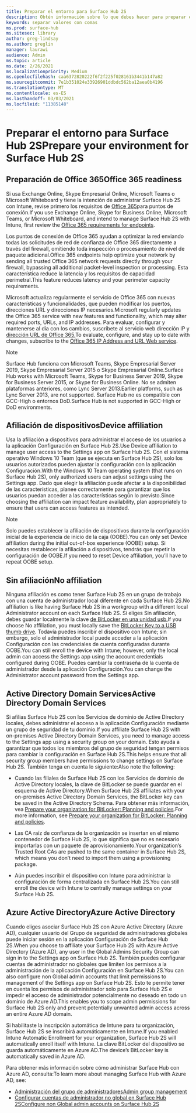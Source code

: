 ```yaml
---
title: Preparar el entorno para Surface Hub 2S
description: Obtén información sobre lo que debes hacer para preparar el entorno para Surface Hub 2S.
keywords: separar valores con comas
ms.prod: surface-hub
ms.sitesec: library
author: greg-lindsay
ms.author: greglin
manager: laurawi
audience: Admin
ms.topic: article
ms.date: 2/26/2021
ms.localizationpriority: Medium
ms.openlocfilehash: caa6372820222f6f2f225f028161b3441b147a82
ms.sourcegitcommit: 7e1b351024e33926901ddbdc562ba12aea0b4196
ms.translationtype: MT
ms.contentlocale: es-ES
ms.lasthandoff: 03/03/2021
ms.locfileid: "11385148"
---
```

# <a name="prepare-your-environment-for-surface-hub-2s"></a><span data-ttu-id="69e49-104">Preparar el entorno para Surface Hub 2S</span><span class="sxs-lookup"><span data-stu-id="69e49-104">Prepare your environment for Surface Hub 2S</span></span>

## <a name="office-365-readiness"></a><span data-ttu-id="69e49-105">Preparación de Office 365</span><span class="sxs-lookup"><span data-stu-id="69e49-105">Office 365 readiness</span></span>

<span data-ttu-id="69e49-106">Si usa Exchange Online, Skype Empresarial Online, Microsoft Teams o Microsoft Whiteboard y tiene la intención de administrar Surface Hub 2S con Intune, revise primero los requisitos de [Office 365](https://docs.microsoft.com/office365/enterprise/office-365-endpoints)para puntos de conexión.</span><span class="sxs-lookup"><span data-stu-id="69e49-106">If you use Exchange Online, Skype for Business Online, Microsoft Teams, or Microsoft Whiteboard, and intend to manage Surface Hub 2S with Intune, first review the [Office 365 requirements for endpoints](https://docs.microsoft.com/office365/enterprise/office-365-endpoints).</span></span>

<span data-ttu-id="69e49-107">Los puntos de conexión de Office 365 ayudan a optimizar la red enviando todas las solicitudes de red de confianza de Office 365 directamente a través del firewall, omitiendo toda inspección o procesamiento de nivel de paquete adicional.</span><span class="sxs-lookup"><span data-stu-id="69e49-107">Office 365 endpoints help optimize your network by sending all trusted Office 365 network requests directly through your firewall, bypassing all additional packet-level inspection or processing.</span></span> <span data-ttu-id="69e49-108">Esta característica reduce la latencia y los requisitos de capacidad perimetral.</span><span class="sxs-lookup"><span data-stu-id="69e49-108">This feature reduces latency and your perimeter capacity requirements.</span></span>

<span data-ttu-id="69e49-109">Microsoft actualiza regularmente el servicio de Office 365 con nuevas características y funcionalidades, que pueden modificar los puertos, direcciones URL y direcciones IP necesarios.</span><span class="sxs-lookup"><span data-stu-id="69e49-109">Microsoft regularly updates the Office 365 service with new features and functionality, which may alter required ports, URLs, and IP addresses.</span></span> <span data-ttu-id="69e49-110">Para evaluar, configurar y mantenerse al día con los cambios, suscríbete al servicio web dirección IP y [dirección URL de Office 365.](https://docs.microsoft.com/office365/enterprise/office-365-ip-web-service)</span><span class="sxs-lookup"><span data-stu-id="69e49-110">To evaluate, configure, and stay up to date with changes, subscribe to the [Office 365 IP Address and URL Web service](https://docs.microsoft.com/office365/enterprise/office-365-ip-web-service).</span></span>

> [!NOTE]
> <span data-ttu-id="69e49-111">Surface Hub funciona con Microsoft Teams, Skype Empresarial Server 2019, Skype Empresarial Server 2015 o Skype Empresarial Online.</span><span class="sxs-lookup"><span data-stu-id="69e49-111">Surface Hub works with Microsoft Teams, Skype for Business Server 2019, Skype for Business Server 2015, or Skype for Business Online.</span></span>
<span data-ttu-id="69e49-112">No se admiten plataformas anteriores, como Lync Server 2013.</span><span class="sxs-lookup"><span data-stu-id="69e49-112">Earlier platforms, such as Lync Server 2013, are not supported.</span></span> <span data-ttu-id="69e49-113">Surface Hub no es compatible con GCC-High o entornos DoD.</span><span class="sxs-lookup"><span data-stu-id="69e49-113">Surface Hub is not supported in GCC-High or DoD environments.</span></span>


## <a name="device-affiliation"></a><span data-ttu-id="69e49-114">Afiliación de dispositivos</span><span class="sxs-lookup"><span data-stu-id="69e49-114">Device affiliation</span></span>

<span data-ttu-id="69e49-115">Usa la afiliación a dispositivos para administrar el acceso de los usuarios a la aplicación Configuración en Surface Hub 2S.</span><span class="sxs-lookup"><span data-stu-id="69e49-115">Use Device affiliation to manage user access to the Settings app on Surface Hub 2S.</span></span>
<span data-ttu-id="69e49-116">Con el sistema operativo Windows 10 Team (que se ejecuta en Surface Hub 2S), solo los usuarios autorizados pueden ajustar la configuración con la aplicación Configuración.</span><span class="sxs-lookup"><span data-stu-id="69e49-116">With the Windows 10 Team operating system (that runs on Surface Hub 2S),  only authorized users can adjust settings using the Settings app.</span></span> <span data-ttu-id="69e49-117">Dado que elegir la afiliación puede afectar a la disponibilidad de las características, planee correctamente para garantizar que los usuarios puedan acceder a las características según lo previsto.</span><span class="sxs-lookup"><span data-stu-id="69e49-117">Since choosing the affiliation can impact feature availability, plan appropriately to ensure that users can access features as intended.</span></span>

> [!NOTE]
> <span data-ttu-id="69e49-118">Solo puedes establecer la afiliación de dispositivos durante la configuración inicial de la experiencia de inicio de la caja (OOBE).</span><span class="sxs-lookup"><span data-stu-id="69e49-118">You can only set Device affiliation during the initial out-of-box experience (OOBE) setup.</span></span> <span data-ttu-id="69e49-119">Si necesitas restablecer la afiliación a dispositivos, tendrás que repetir la configuración de OOBE.</span><span class="sxs-lookup"><span data-stu-id="69e49-119">If you need to reset Device affiliation, you’ll have to repeat OOBE setup.</span></span>

## <a name="no-affiliation"></a><span data-ttu-id="69e49-120">Sin afiliación</span><span class="sxs-lookup"><span data-stu-id="69e49-120">No affiliation</span></span>

<span data-ttu-id="69e49-121">Ninguna afiliación es como tener Surface Hub 2S en un grupo de trabajo con una cuenta de administrador local diferente en cada Surface Hub 2S.</span><span class="sxs-lookup"><span data-stu-id="69e49-121">No affiliation is like having Surface Hub 2S in a workgroup with a different local Administrator account on each Surface Hub 2S.</span></span> <span data-ttu-id="69e49-122">Si eliges Sin afiliación, debes guardar localmente la clave [de BitLocker en una unidad usb.](https://docs.microsoft.com/windows/security/information-protection/bitlocker/bitlocker-key-management-faq)</span><span class="sxs-lookup"><span data-stu-id="69e49-122">If you choose No affiliation, you must locally save the [BitLocker Key to a USB thumb drive](https://docs.microsoft.com/windows/security/information-protection/bitlocker/bitlocker-key-management-faq).</span></span> <span data-ttu-id="69e49-123">Todavía puedes inscribir el dispositivo con Intune; sin embargo, solo el administrador local puede acceder a la aplicación Configuración con las credenciales de cuenta configuradas durante OOBE.</span><span class="sxs-lookup"><span data-stu-id="69e49-123">You can still enroll the device with Intune; however, only the local admin can access the Settings app using the account credentials configured during OOBE.</span></span> <span data-ttu-id="69e49-124">Puedes cambiar la contraseña de la cuenta de administrador desde la aplicación Configuración.</span><span class="sxs-lookup"><span data-stu-id="69e49-124">You can change the Administrator account password from the Settings app.</span></span>

## <a name="active-directory-domain-services"></a><span data-ttu-id="69e49-125">Active Directory Domain Services</span><span class="sxs-lookup"><span data-stu-id="69e49-125">Active Directory Domain Services</span></span>

<span data-ttu-id="69e49-126">Si afilias Surface Hub 2S con los Servicios de dominio de Active Directory locales, debes administrar el acceso a la aplicación Configuración mediante un grupo de seguridad de tu dominio.</span><span class="sxs-lookup"><span data-stu-id="69e49-126">If you affiliate Surface Hub 2S with on-premises Active Directory Domain Services, you need to manage access to the Settings app using a security group on your domain.</span></span> <span data-ttu-id="69e49-127">Esto ayuda a garantizar que todos los miembros del grupo de seguridad tengan permisos para cambiar la configuración en Surface Hub 2S.</span><span class="sxs-lookup"><span data-stu-id="69e49-127">This helps ensure that all security group members have permissions to change settings on Surface Hub 2S.</span></span> <span data-ttu-id="69e49-128">También tenga en cuenta lo siguiente:</span><span class="sxs-lookup"><span data-stu-id="69e49-128">Also note the following:</span></span>

- <span data-ttu-id="69e49-129">Cuando las filiales de Surface Hub 2S con los Servicios de dominio de Active Directory locales, la clave de BitLocker se puede guardar en el esquema de Active Directory.</span><span class="sxs-lookup"><span data-stu-id="69e49-129">When Surface Hub 2S affiliates with your on-premises Active Directory Domain Services, the BitLocker key can be saved in the Active Directory Schema.</span></span> <span data-ttu-id="69e49-130">Para obtener más información, vea [Prepare your organization for BitLocker: Planning and policies](https://docs.microsoft.com/windows/security/information-protection/bitlocker/prepare-your-organization-for-bitlocker-planning-and-policies).</span><span class="sxs-lookup"><span data-stu-id="69e49-130">For more information, see [Prepare your organization for BitLocker: Planning and policies](https://docs.microsoft.com/windows/security/information-protection/bitlocker/prepare-your-organization-for-bitlocker-planning-and-policies).</span></span>

- <span data-ttu-id="69e49-131">Las CA raíz de confianza de la organización se insertan en el mismo contenedor de Surface Hub 2S, lo que significa que no es necesario importarlas con un paquete de aprovisionamiento.</span><span class="sxs-lookup"><span data-stu-id="69e49-131">Your organization’s Trusted Root CAs are pushed to the same container in Surface Hub 2S, which means you don’t need to import them using a provisioning package.</span></span>

- <span data-ttu-id="69e49-132">Aún puedes inscribir el dispositivo con Intune para administrar la configuración de forma centralizada en Surface Hub 2S.</span><span class="sxs-lookup"><span data-stu-id="69e49-132">You can still enroll the device with Intune to centrally manage settings on your Surface Hub 2S.</span></span>

## <a name="azure-active-directory"></a><span data-ttu-id="69e49-133">Azure Active Directory</span><span class="sxs-lookup"><span data-stu-id="69e49-133">Azure Active Directory</span></span>

<span data-ttu-id="69e49-134">Cuando eliges asociar Surface Hub 2S con Azure Active Directory (Azure AD), cualquier usuario del Grupo de seguridad de administradores globales puede iniciar sesión en la aplicación Configuración de Surface Hub 2S.</span><span class="sxs-lookup"><span data-stu-id="69e49-134">When you choose to affiliate your Surface Hub 2S with Azure Active Directory (Azure AD), any user in the Global Admins Security Group can sign in to the Settings app on Surface Hub 2S.</span></span> <span data-ttu-id="69e49-135">También puedes configurar cuentas de administrador no globales que limiten los permisos a la administración de la aplicación Configuración en Surface Hub 2S.</span><span class="sxs-lookup"><span data-stu-id="69e49-135">You can also configure non Global admin accounts that limit permissions to management of the Settings app on Surface Hub 2S.</span></span> <span data-ttu-id="69e49-136">Esto te permite tener en cuenta los permisos de administrador solo para Surface Hub 2S e impedir el acceso de administrador potencialmente no deseado en todo un dominio de Azure AD.</span><span class="sxs-lookup"><span data-stu-id="69e49-136">This enables you to scope admin permissions for Surface Hub 2S only and prevent potentially unwanted admin access across an entire Azure AD domain.</span></span> 

<span data-ttu-id="69e49-137">Si habilitaste la inscripción automática de Intune para tu organización, Surface Hub 2S se inscribirá automáticamente en Intune.</span><span class="sxs-lookup"><span data-stu-id="69e49-137">If you enabled Intune Automatic Enrollment for your organization, Surface Hub 2S will automatically enroll itself with Intune.</span></span> <span data-ttu-id="69e49-138">La clave BitLocker del dispositivo se guarda automáticamente en Azure AD.</span><span class="sxs-lookup"><span data-stu-id="69e49-138">The device’s BitLocker key is automatically saved in Azure AD.</span></span> 

<span data-ttu-id="69e49-139">Para obtener más información sobre cómo administrar Surface Hub con Azure AD, consulta:</span><span class="sxs-lookup"><span data-stu-id="69e49-139">To learn more about managing Surface Hub with Azure AD, see:</span></span> 

 - [<span data-ttu-id="69e49-140">Administración del grupo de administradores</span><span class="sxs-lookup"><span data-stu-id="69e49-140">Admin group management</span></span>](admin-group-management-for-surface-hub.md)
 - [<span data-ttu-id="69e49-141">Configurar cuentas de administrador no global en Surface Hub 2S</span><span class="sxs-lookup"><span data-stu-id="69e49-141">Configure non Global admin accounts on Surface Hub 2S</span></span>](surface-hub-2s-nonglobal-admin.md)

